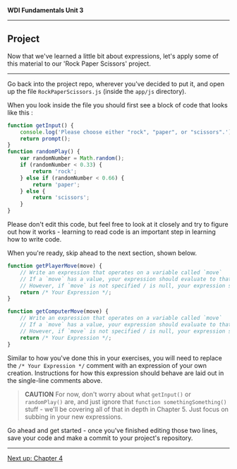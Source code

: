 **WDI Fundamentals Unit 3**

---

## Project

Now that we've learned a little bit about expressions, let's apply some of this material to our 'Rock Paper Scissors' project.

---

Go back into the project repo, wherever you've decided to put it, and open up the file `RockPaperScissors.js` (inside the `app/js` directory).

When you look inside the file you should first see a block of code that looks like this :

```javascript
function getInput() {
    console.log('Please choose either "rock", "paper", or "scissors".')
    return prompt();
}
function randomPlay() {
    var randomNumber = Math.random();
    if (randomNumber < 0.33) {
        return 'rock';
    } else if (randomNumber < 0.66) {
        return 'paper';
    } else {
        return 'scissors';
    }
}
```

Please don't edit this code, but feel free to look at it closely and try to figure out how it works - learning to read code is an important step in learning how to write code.

When you're ready, skip ahead to the next section, shown below.

```javascript
function getPlayerMove(move) {
    // Write an expression that operates on a variable called `move`
    // If a `move` has a value, your expression should evaluate to that value.
    // However, if `move` is not specified / is null, your expression should equal `getInput()`.
    return /* Your Expression */;
}

function getComputerMove(move) {
    // Write an expression that operates on a variable called `move`
    // If a `move` has a value, your expression should evaluate to that value.
    // However, if `move` is not specified / is null, your expression should equal `randomPlay()`.
    return /* Your Expression */;
}
```

Similar to how you've done this in your exercises, you will need to replace the `/* Your Expression */` comment with an expression of your own creation. Instructions for how this expression should behave are laid out in the single-line comments above.

> **CAUTION** For now, don't worry about what `getInput()` or `randomPlay()` are, and just ignore that `function somethingSomething()` stuff - we'll be covering all of that in depth in Chapter 5. Just focus on subbing in your new expressions.

Go ahead and get started - once you've finished editing those two lines, save your code and make a commit to your project's repository.

---
[Next up: Chapter 4](../04_chapter/README.md)
